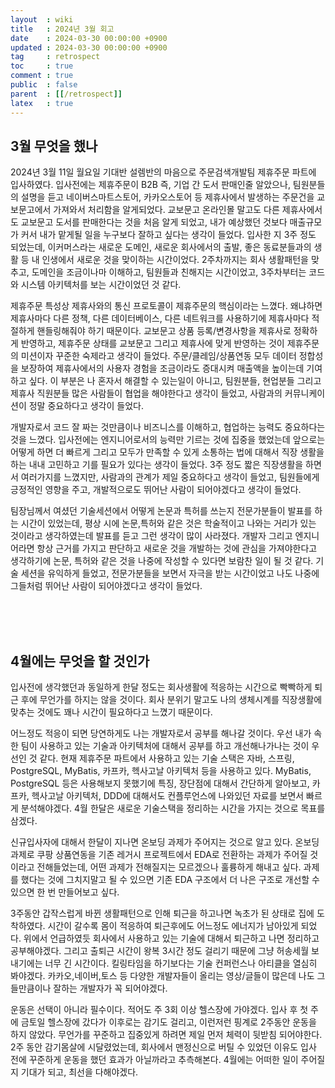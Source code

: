 ```yaml
---
layout  : wiki
title   : 2024년 3월 회고
date    : 2024-03-30 00:00:00 +0900
updated : 2024-03-30 00:00:00 +0900
tag     : retrospect
toc     : true
comment : true
public  : false
parent  : [[/retrospect]]
latex   : true
---
```


## 3월 무엇을 했나

2024년 3월 11일 월요일 기대반 설렘반의 마음으로 주문검색개발팀 제휴주문 파트에 입사하였다.
입사전에는 제휴주문이 B2B 즉, 기업 간 도서 판매인줄 알았으나, 팀원분들의 설명을 듣고 네이버스마트스토어, 카카오스토어 등 제휴사에서 발생하는 주문건을 교보문고에서 가져와서 처리함을 알게되었다.
교보문고 온라인몰 말고도 다른 제휴사에서도 교보문고 도서를 판매한다는 것을 처음 알게 되었고, 내가 예상했던 것보다 매출규모가 커서 내가 맡게될 일을 누구보다 잘하고 싶다는 생각이 들었다.
입사한 지 3주 정도 되었는데, 이커머스라는 새로운 도메인, 새로운 회사에서의 출발, 좋은 동료분들과의 생활 등 내 인생에서 새로운 것을 맞이하는 시간이었다.
2주차까지는 회사 생활패턴을 맞추고, 도메인을 조금이나마 이해하고, 팀원들과 친해지는 시간이었고, 3주차부터는 코드와 시스템 아키텍처를 보는 시간이었던 것 같다.

제휴주문 특성상 제휴사와의 통신 프로토콜이 제휴주문의 핵심이라는 느꼈다. 왜냐하면 제휴사마다 다른 정책, 다른 데이터베이스, 다른 네트워크를 사용하기에 제휴사마다 적절하게 핸들링해줘야 하기 때문이다. 
교보문고 상품 등록/변경사항을 제휴사로 정확하게 반영하고, 제휴주문 상태를 교보문고 그리고 제휴사에 맞게 반영하는 것이 제휴주문의 미션이자 꾸준한 숙제라고 생각이 들었다.
주문/클레임/상품연동 모두 데이터 정합성을 보장하여 제휴사에서의 사용자 경험을 조금이라도 증대시켜 매출액을 높이는데 기여하고 싶다.
이 부분은 나 혼자서 해결할 수 있는일이 아니고, 팀원분들, 현업분들 그리고 제휴사 직원분들 많은 사람들이 협업을 해야한다고 생각이 들었고, 사람과의 커뮤니케이션이 정말 중요하다고 생각이 들었다.

개발자로서 코드 잘 짜는 것만큼이나 비즈니스를 이해하고, 협업하는 능력도 중요하다는 것을 느꼈다.
입사전에는 엔지니어로서의 능력만 기르는 것에 집중을 했었는데 앞으로는 어떻게 하면 더 빠르게 그리고 모두가 만족할 수 있게 소통하는 법에 대해서 직장 생활을 하는 내내 고민하고 기를 필요가 있다는 생각이 들었다.
3주 정도 짧은 직장생활을 하면서 여러가지를 느꼈지만, 사람과의 관계가 제일 중요하다고 생각이 들었고, 팀원들에게 긍정적인 영향을 주고, 개발적으로도 뛰어난 사람이 되어야겠다고 생각이 들었다.

팀장님께서 여셨던 기술세션에서 어떻게 논문과 특허를 쓰는지 전문가분들이 발표를 하는 시간이 있었는데, 평상 시에 논문,특허와 같은 것은 학술적이고 나와는 거리가 있는 것이라고 생각하였는데 발표를 듣고 그런 생각이 많이 사라졌다.
개발자 그리고 엔지니어라면 항상 근거를 가지고 판단하고 새로운 것을 개발하는 것에 관심을 가져야한다고 생각하기에 논문, 특허와 같은 것을 나중에 작성할 수 있다면 보람찬 일이 될 것 같다.
기술 세션을 유익하게 들었고, 전문가분들을 보면서 자극을 받는 시간이었고 나도 나중에 그들처럼 뛰어난 사람이 되어야겠다고 생각이 들었다.


<br><br><br>


## 4월에는 무엇을 할 것인가
 
입사전에 생각했던과 동일하게 한달 정도는 회사생활에 적응하는 시간으로 빡빡하게 퇴근 후에 무언가를 하지는 않을 것이다. 
회사 분위기 말고도 나의 생체시계를 직장생활에 맞추는 것에도 꽤나 시간이 필요하다고 느꼈기 때문이다.  

어느정도 적응이 되면 당연하게도 나는 개발자로서 공부를 해나갈 것이다. 우선 내가 속한 팀이 사용하고 있는 기술과 아키텍처에 대해서 공부를 하고 개선해나가나는 것이 우선인 것 같다.
현재 제휴주문 파트에서 사용하고 있는 기술 스택은 자바, 스프링, PostgreSQL, MyBatis, 카프카, 헥사고날 아키텍처 등을 사용하고 있다.
MyBatis, PostgreSQL 등은 사용해보지 못했기에 특징, 장단점에 대해서 간단하게 알아보고, 카프카, 헥사고날 아키텍처, DDD에 대해서도 컨플루언스에 나와있던 자료를 보면서 빠르게 분석해야겠다. 
4월 한달은 새로운 기술스택을 정리하는 시간을 가지는 것으로 목표를 삼겠다.

신규입사자에 대해서 한달이 지나면 온보딩 과제가 주어지는 것으로 알고 있다. 
온보딩 과제로 쿠팡 상품연동을 기존 레거시 프로젝트에서 EDA로 전환하는 과제가 주어질 것이라고 전해들었는데, 어떤 과제가 전해질지는 모르겠으나 훌륭하게 해내고 싶다.
과제를 했다는 것에 그치지말고 될 수 있으면 기존 EDA 구조에서 더 나은 구조로 개선할 수 있으면 한 번 만들어보고 싶다.

3주동안 갑작스럽게 바뀐 생활패턴으로 인해 퇴근을 하고나면 녹초가 된 상태로 집에 도착하였다. 시간이 갈수록 몸이 적응하여 퇴근후에도 어느정도 에너지가 남아있게 되었다. 
위에서 언급하였듯 회사에서 사용하고 있는 기술에 대해서 퇴근하고 나면 정리하고 공부해야겠다. 그리고 출퇴근 시간이 왕복 3시간 정도 걸리기 때문에 그냥 허송세월 보내기에는 너무 긴 시간이다.
킬링타임을 하기보다는 기술 컨퍼런스나 아티클을 열심히 봐야겠다. 카카오,네이버,토스 등 다양한 개발자들이 올리는 영상/글들이 많은데 나도 그들만큼이나 잘하는 개발자가 꼭 되어야겠다.

운동은 선택이 아니라 필수이다. 적어도 주 3회 이상 헬스장에 가야겠다. 입사 후 첫 주에 금토일 헬스장에 갔다가 이후로는 감기도 걸리고, 이런저런 핑계로 2주동안 운동을 하지 않았다.
무언가를 꾸준하고 집중있게 하려면 제일 먼저 체력이 뒷받침 되어야한다. 2주 동안 감기몸살에 시달렸었는데, 회사에서 맨정신으로 버틸 수 있었던 이유도 입사 전에 꾸준하게 운동을 했던 효과가 아닐까라고 추측해본다.
4월에는 어떠한 일이 주어질 지 기대가 되고, 최선을 다해야겠다.